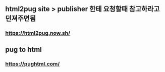 

## html2pug site > publisher 한테 요청할때 참고하라고 던져주면됨
### https://html2pug.now.sh/

## pug to html
### https://pughtml.com/